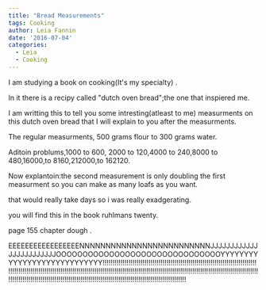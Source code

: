```yaml
---
title: "Bread Measurements"
tags: Cooking
author: Leia Fannin
date: '2016-07-04'
categories:
  - Leia
  - Cooking
---
```


I am studying a book on cooking(It's my specialty) .

In it there is a recipy called "dutch oven bread";the one that inspiered me.

I am writting this to tell you some intresting(atleast to me) measurments on this dutch oven bread that I will explain to you after the measurments.

The regular measurments, 500 grams flour to 300 grams water.

Aditoin problums,1000 to 600, 2000 to 120,4000 to 240,8000 to 480,16000,to 8160,212000,to 162120.

Now explantoin:the second measurement is only doubling the first measurment so you can make as many loafs as you want.

that would really take days so i was really exadgerating.

you will find this in the book ruhlmans twenty.

page 155  chapter dough .


EEEEEEEEEEEEEEEEENNNNNNNNNNNNNNNNNNNNNNNNNJJJJJJJJJJJJJJJJJJJJJJJJOOOOOOOOOOOOOOOOOOOOOOOOOOOOOOOYYYYYYYYYYYYYYYYYYYYYYYYYYYY!!!!!!!!!!!!!!!!!!!!!!!!!!!!!!!!!!!!!!!!!!!!!!!!!!!!!!!!!!!!!!!!!!!!!!!!!!!!!!!!!!!!!!!!!!!!!!!!!!!!!!!!!!!!!!!!!!!!!!!!!!!!!!!!!!!!!!!!!!!!!!!!!!!!!!!!!!!!!!!!!!!!!!!!!!!!!!!!!!!!!!!!!!!!!!!!!!!!!!!!!!!!!!!!!!!!!!!!!!!!!!!!!!!!!!!!!!!!!!!!!!!!!!!!!!!!!!!!!!!!!!!!!!!!!!!!!!!!!!!!!!!!!!!!!!!
